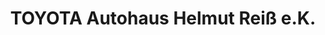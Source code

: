---
title: "TOYOTA Autohaus Helmut Reiß e.K."
url: /heide/toyota-autohaus-helmut-reiss-e-k/
shop: Autohaus
---